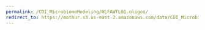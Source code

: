 ```yaml
---
permalink: /CDI_MicrobiomeModeling/HLFAWTL01.oligos/
redirect_to: https://mothur.s3.us-east-2.amazonaws.com/data/CDI_MicrobiomeModeling/HLFAWTL01.oligos
---
```


